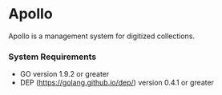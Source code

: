 # Apollo

Apollo is a management system for digitized collections.

### System Requirements
* GO version 1.9.2 or greater
* DEP (https://golang.github.io/dep/) version 0.4.1 or greater
